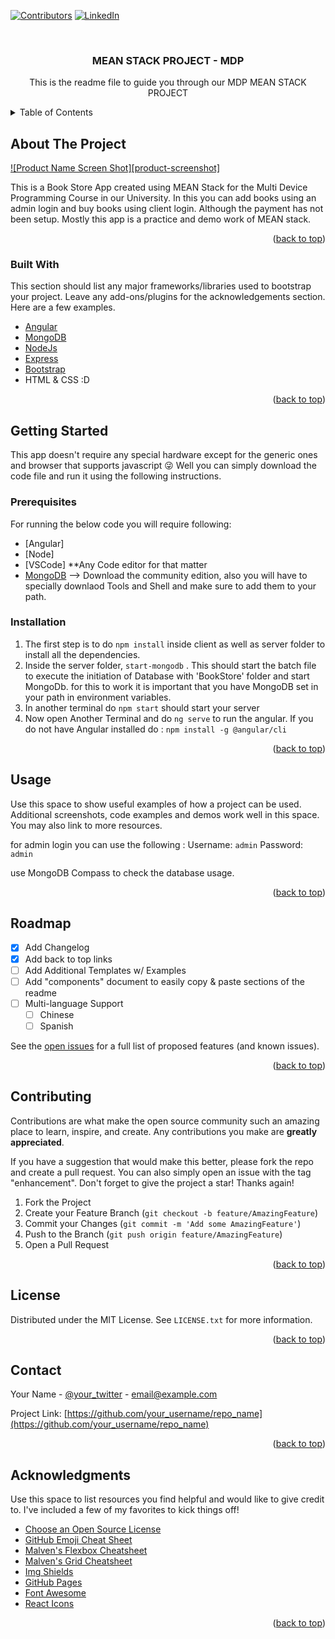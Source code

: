 <div id="top"></div>


[![Contributors][contributors-shield]][contributors-url]
[![LinkedIn][linkedin-shield]][linkedin-url]



<!-- PROJECT LOGO -->
<br />
<div align="center">
 

  <h3 align="center">MEAN STACK PROJECT - MDP</h3>

  <p align="center">
    This is the readme file to guide you through our MDP MEAN STACK PROJECT
    <br />
    
  </p>
</div>



<!-- TABLE OF CONTENTS -->
<details>
  <summary>Table of Contents</summary>
  <ol>
    <li>
      <a href="#about-the-project">About The Project</a>
      <ul>
        <li><a href="#built-with">Built With</a></li>
      </ul>
    </li>
    <li>
      <a href="#getting-started">Getting Started</a>
      <ul>
        <li><a href="#prerequisites">Prerequisites</a></li>
        <li><a href="#installation">Installation</a></li>
      </ul>
    </li>
    <li><a href="#usage">Usage</a></li>
    
  </ol>
</details>



<!-- ABOUT THE PROJECT -->
## About The Project

[![Product Name Screen Shot][product-screenshot]](https://example.com)

This is a Book Store App created using MEAN Stack for the Multi Device Programming Course in our University. In this you can add books using an admin login and buy books using client login. Although the payment has not been setup. Mostly this app is a practice and demo work of MEAN stack.



<p align="right">(<a href="#top">back to top</a>)</p>



### Built With

This section should list any major frameworks/libraries used to bootstrap your project. Leave any add-ons/plugins for the acknowledgements section. Here are a few examples.



* [Angular](https://angular.io/)
* [MongoDB](https://www.mongodb.com/)
* [NodeJs](https://nodejs.org/)
* [Express](https://expressjs.com/)
* [Bootstrap](https://getbootstrap.com)
* HTML & CSS :D


<p align="right">(<a href="#top">back to top</a>)</p>



<!-- GETTING STARTED -->
## Getting Started

This app doesn't require any special hardware except for the generic ones and browser that supports javascript 😜
Well you can simply download the code file and run it using the following instructions.

### Prerequisites

For running the below code you will require following:

* [Angular]
* [Node]
* [VSCode] **Any Code editor for that matter
* [MongoDB](https://www.mongodb.com/) --> Download the community edition, also you will have to specially downlaod Tools and Shell and make sure to add them to your path.

### Installation

1.  The first step is to do ``` npm install ``` inside client as well as server folder to install all the dependencies.
2.  Inside the server folder, ``` start-mongodb ``` . This should start the batch file to execute the initiation of Database with 'BookStore' folder and start MongoDb. for this to work it is important that you have MongoDB set in your path in environment variables.
3.  In another terminal do ```npm start``` should start your server
4.  Now open Another Terminal and do ``` ng serve ``` to run the angular. If you do not have Angular installed do : ``` npm install -g @angular/cli ```

<p align="right">(<a href="#top">back to top</a>)</p>



<!-- USAGE EXAMPLES -->
## Usage

Use this space to show useful examples of how a project can be used. Additional screenshots, code examples and demos work well in this space. You may also link to more resources.

for admin login you can use the following : 
 Username: `admin`
 Password: `admin`

use MongoDB Compass to check the database usage.


<p align="right">(<a href="#top">back to top</a>)</p>



<!-- ROADMAP -->
## Roadmap

- [x] Add Changelog
- [x] Add back to top links
- [ ] Add Additional Templates w/ Examples
- [ ] Add "components" document to easily copy & paste sections of the readme
- [ ] Multi-language Support
    - [ ] Chinese
    - [ ] Spanish

See the [open issues](https://github.com/othneildrew/Best-README-Template/issues) for a full list of proposed features (and known issues).

<p align="right">(<a href="#top">back to top</a>)</p>



<!-- CONTRIBUTING -->
## Contributing

Contributions are what make the open source community such an amazing place to learn, inspire, and create. Any contributions you make are **greatly appreciated**.

If you have a suggestion that would make this better, please fork the repo and create a pull request. You can also simply open an issue with the tag "enhancement".
Don't forget to give the project a star! Thanks again!

1. Fork the Project
2. Create your Feature Branch (`git checkout -b feature/AmazingFeature`)
3. Commit your Changes (`git commit -m 'Add some AmazingFeature'`)
4. Push to the Branch (`git push origin feature/AmazingFeature`)
5. Open a Pull Request

<p align="right">(<a href="#top">back to top</a>)</p>



<!-- LICENSE -->
## License

Distributed under the MIT License. See `LICENSE.txt` for more information.

<p align="right">(<a href="#top">back to top</a>)</p>



<!-- CONTACT -->
## Contact

Your Name - [@your_twitter](https://twitter.com/your_username) - email@example.com

Project Link: [https://github.com/your_username/repo_name](https://github.com/your_username/repo_name)

<p align="right">(<a href="#top">back to top</a>)</p>



<!-- ACKNOWLEDGMENTS -->
## Acknowledgments

Use this space to list resources you find helpful and would like to give credit to. I've included a few of my favorites to kick things off!

* [Choose an Open Source License](https://choosealicense.com)
* [GitHub Emoji Cheat Sheet](https://www.webpagefx.com/tools/emoji-cheat-sheet)
* [Malven's Flexbox Cheatsheet](https://flexbox.malven.co/)
* [Malven's Grid Cheatsheet](https://grid.malven.co/)
* [Img Shields](https://shields.io)
* [GitHub Pages](https://pages.github.com)
* [Font Awesome](https://fontawesome.com)
* [React Icons](https://react-icons.github.io/react-icons/search)

<p align="right">(<a href="#top">back to top</a>)</p>



<!-- MARKDOWN LINKS & IMAGES -->
<!-- https://www.markdownguide.org/basic-syntax/#reference-style-links -->
[contributors-shield]: https://img.shields.io/github/contributors/Voodoo-exe/MEAN_STACK_BOOKSERVICE_MDP
[contributors-url]: https://github.com/Voodoo-exe/MEAN_STACK_BOOKSERVICE_MDP/graphs/contributors
[linkedin-shield]: https://img.shields.io/badge/-LinkedIn-black.svg?style=for-the-badge&logo=linkedin&colorB=555
[linkedin-url]: https://www.linkedin.com/in/jaswantk19/

